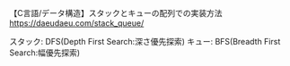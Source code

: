 
【C言語/データ構造】スタックとキューの配列での実装方法
https://daeudaeu.com/stack_queue/

スタック: DFS(Depth First Search:深さ優先探索)
キュー: BFS(Breadth First Search:幅優先探索)